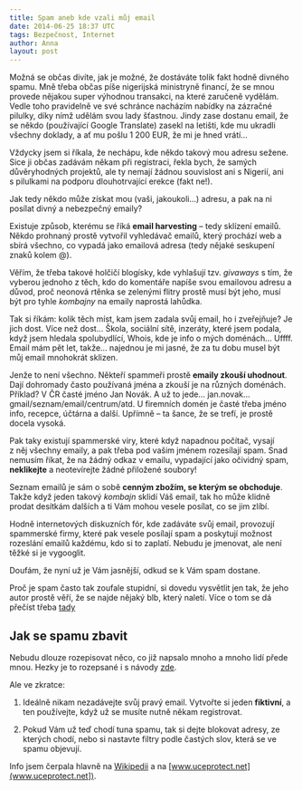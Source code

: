```yaml
---
title: Spam aneb kde vzali můj email
date: 2014-06-25 18:37 UTC
tags: Bezpečnost, Internet
author: Anna
layout: post
---
```


Možná se občas divíte, jak je možné, že dostáváte tolik fakt hodně divného spamu.
Mně třeba občas píše nigerijská ministryně financí, že se mnou
provede nějakou super výhodnou transakci, na které zaručeně vydělám. Vedle toho
pravidelně ve své schránce nacházím nabídky na zázračné pilulky, díky nímž
udělám svou lady šťastnou. Jindy zase dostanu email, že se někdo (používající
Google Translate) zasekl na letišti, kde mu ukradli všechny doklady,
a ať mu pošlu 1 200 EUR, že mi je hned vrátí…

Vždycky jsem si říkala, že nechápu, kde někdo takový mou adresu sežene. Sice ji
občas zadávám někam při registraci, řekla bych, že samých důvěryhodných
projektů, ale ty nemají žádnou souvislost ani s Nigerií, ani s pilulkami na
podporu dlouhotrvající erekce (fakt ne!).

Jak tedy někdo může získat mou (vaši, jakoukoli…) adresu, a pak na ni posílat
divný a nebezpečný emaily?

Existuje způsob, kterému se říká **email harvesting** – tedy sklízení emailů.
Někdo prohnaný prostě vytvořil vyhledávač emailů, který prochází web a sbírá
všechno, co vypadá jako emailová adresa (tedy nějaké seskupení znaků kolem @).

Věřím, že třeba takové holčičí blogísky, kde vyhlašují tzv. _givaways_ s tím, že
vyberou jednoho z těch, kdo do komentáře napíše svou emailovou adresu a důvod,
proč neonová rtěnka se zelenými flitry prostě musí být jeho, musí být pro
tyhle _kombajny_ na emaily naprostá lahůdka.

Tak si říkám: kolik těch míst, kam jsem zadala svůj email, ho i zveřejňuje? Je jich
dost. Více než dost… Škola, sociální sítě, inzeráty, které jsem podala, když
jsem hledala spolubydlící, Whois, kde je info o mých doménách… Uffff. Email mám
pět let, takže… najednou je mi jasné, že za tu dobu musel být můj email
mnohokrát sklizen.

Jenže to není všechno. Někteří spammeři prostě **emaily zkouší uhodnout**. Dají
dohromady často používaná jména a zkouší je na různých doménách. Příklad? V ČR
časté jméno Jan Novák. A už to jede… jan.novak… gmail/seznam/email/centrum/atd.
U firemních domén je časté třeba jméno info, recepce, účtárna a další.
Upřímně – ta šance, že se trefí, je prostě docela vysoká.

Pak taky existují
spammerské viry, které když napadnou počítač, vysají z něj všechny emaily, a pak
třeba pod vašim jménem rozesílají spam. Snad nemusím říkat, že na žádný
odkaz v emailu, vypadající jako očividný spam, **neklikejte** a neotevírejte žádné
přiložené soubory!

Seznam emailů je sám o sobě **cenným zbožím, se kterým se obchoduje**. Takže když
jeden takový _kombajn_ sklidí Váš email, tak ho může klidně prodat desítkám
dalších a ti Vám mohou vesele posílat, co se jim zlíbí.

Hodně internetových diskuzních fór, kde zadáváte svůj email, provozují
spammerské firmy, které pak vesele posílají spam a poskytují možnost rozeslání
emailů každému, kdo si to zaplatí. Nebudu je jmenovat, ale není těžké si je
vygooglit.

Doufám, že nyní už je Vám jasnější, odkud se k Vám spam dostane.

Proč je spam často tak zoufale stupidní, si dovedu vysvětlit jen tak, že
jeho autor prostě věří, že se najde nějaký blb, který naletí. Více o tom se dá
přečíst třeba [tady](http://www.reflex.cz/clanek/zpravy/47196/tajemstvi-nigerijskych-dopisu-stale-existuji-lide-kteri-se-nechaji-snadno-pripravit-o-penize.html)

## Jak se spamu zbavit

Nebudu dlouze rozepisovat něco, co již napsalo mnoho a mnoho lidí přede mnou.
Hezky je to rozepsané i s návody [zde](http://david-r92.blog.cz/1309/jak-se-zbavit-otravnych-e-mailu).

Ale ve zkratce:

1. Ideálně nikam nezadávejte svůj pravý email. Vytvořte si jeden **fiktivní**, a ten
používejte, když už se musíte nutně někam registrovat.

2. Pokud Vám už teď chodí tuna spamu, tak si dejte blokovat adresy, ze kterých chodí, nebo si
nastavte filtry podle častých slov, která se ve spamu objevují.


Info jsem čerpala hlavně na [Wikipedii](http://en.wikipedia.org/wiki/Email_address_harvesting) a na [www.uceprotect.net](www.uceprotect.net]).
